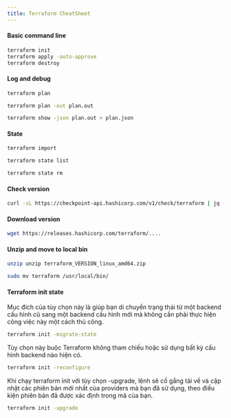 ```yaml
---
title: Terraform CheatSheet
---
```


#### Basic command line

```bash
terraform init
terraform apply -auto-approve
terraform destroy
```

#### Log and debug

```bash
terraform plan

terraform plan -out plan.out

terraform show -json plan.out > plan.json
```

#### State

```bash
terraform import

terraform state list

terraform state rm
```

#### Check version

```bash
curl -sL https://checkpoint-api.hashicorp.com/v1/check/terraform | jq -r '.current_version'
```

#### Download version

```bash
wget https://releases.hashicorp.com/terraform/....
```

#### Unzip and move to local bin

```bash
unzip unzip terraform_VERSION_linux_amd64.zip

sudo mv terraform /usr/local/bin/
```

#### Terraform init state

Mục đích của tùy chọn này là giúp bạn di chuyển trạng thái từ một backend cấu hình cũ sang một backend cấu hình mới mà không cần phải thực hiện công việc này một cách thủ công.

```bash
terraform init -migrate-state
```

Tùy chọn này buộc Terraform không tham chiếu hoặc sử dụng bất kỳ cấu hình backend nào hiện có.

```bash
terraform init -reconfigure
```

Khi chạy terraform init với tùy chọn -upgrade, lệnh sẽ cố gắng tải về và cập nhật các phiên bản mới nhất của providers mà bạn đã sử dụng, theo điều kiện phiên bản đã được xác định trong mã của bạn.

```bash
terraform init -upgrade
```
